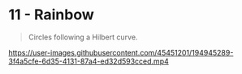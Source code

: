 # 11 - Rainbow

> Circles following a Hilbert curve.

https://user-images.githubusercontent.com/45451201/194945289-3f4a5cfe-6d35-4131-87a4-ed32d593cced.mp4
